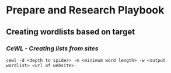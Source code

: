 # Prepare and Research Playbook


## Creating wordlists based on target

### *CeWL - Creating lists from sites*

```cewl -d <depth to spider> -m <minimum word length> -w <output wordlist> <url of website>```

